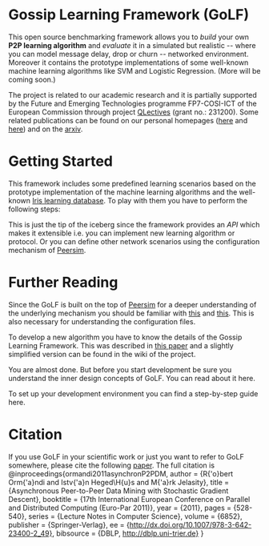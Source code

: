 Gossip Learning Framework (GoLF)
================================

This open source benchmarking framework allows you to *build* your own __P2P learning algorithm__ and *evaluate* it in a simulated but realistic -- where you can model message delay, drop or churn -- networked environment. Moreover it contains the prototype implementations of some well-known machine learning algorithms like SVM and Logistic Regression. (More will be coming soon.)

The project is related to our academic research and it is partially supported by the Future and Emerging Technologies programme FP7-COSI-ICT of the European Commission through project [QLectives](http://www.qlectives.eu/) (grant no.: 231200). Some related publications can be found on our personal homepages ([here](http://www.inf.u-szeged.hu/~ormandi/index.php?menu=publications) and [here](http://www.inf.u-szeged.hu/~ihegedus/publ.php)) and on the [arxiv](http://arxiv.org/abs/1109.1396).


Getting Started
===============

This framework includes some predefined learning scenarios based on the prototype implementation of the machine learning algorithms and the well-known [Iris learning database](http://archive.ics.uci.edu/ml/datasets/Iris). To play with them you have to perform the following steps:



This is just the tip of the iceberg since the framework provides an *API* which makes it extensible i.e. you can implement new learning algorithm or protocol. Or you can define other network scenarios using the configuration mechanism of [Peersim](http://peersim.sourceforge.net/). 

Further Reading
===============

Since the GoLF is built on the top of [Peersim](http://peersim.sourceforge.net/) for a deeper understanding of the underlying mechanism you should be familiar with [this](http://peersim.sourceforge.net/tutorial1/tutorial1.pdf) and [this](http://peersim.sourceforge.net/tutorial2/tutorial2.pdf). This is also necessary for understanding the configuration files.

To develop a new algorithm you have to know the details of the Gossip Learning Framework. This was described in [this paper](http://arxiv.org/abs/1109.1396) and a slightly simplified version can be found in the wiki of the project.

You are almost done. But before you start development be sure you understand the inner design concepts of GoLF. You can read about it here. 

To set up your development environment you can find a step-by-step guide here.

Citation
========

If you use GoLF in your scientific work or just you want to refer to GoLF somewhere, please cite the following [paper](http://dx.doi.org/10.1007/978-3-642-23400-2_49). The full citation is 
	@inproceedings{ormandi2011asynchronP2PDM,
	author = {R{\'o}bert Orm{\'a}ndi and Istv{\'a}n Heged\H{u}s and M{\'a}rk Jelasity},
	title = {Asynchronous Peer-to-Peer Data Mining with Stochastic Gradient Descent},
	booktitle = {17th International European Conference on Parallel and Distributed Computing (Euro-Par 2011)},
	year = {2011},
	pages = {528-540},
	series = {Lecture Notes in Computer Science},
	volume = {6852},
	publisher = {Springer-Verlag},
	ee = {http://dx.doi.org/10.1007/978-3-642-23400-2_49},
	bibsource = {DBLP, http://dblp.uni-trier.de}
	}


